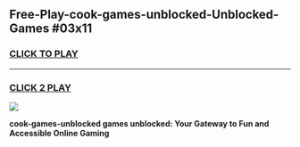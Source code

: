 
## Free-Play-cook-games-unblocked-Unblocked-Games #03x11
<h3>
<a href="https://news.freeplayer.one?title=cook-games-unblocked&ref=8M">CLICK TO PLAY</a></h3>
<hr>

<h3>
<a href="https://news.freeplayer.one?title=cook-games-unblocked&ref=8M">CLICK 2 PLAY</a>
  
</h3>

<a href="https://news.freeplayer.one?title=cook-games-unblocked&ref=8M"><img src="https://clearcache.store/games.png"></a>


**cook-games-unblocked games unblocked: Your Gateway to Fun and Accessible Online Gaming**
